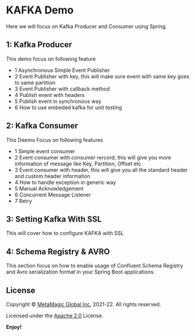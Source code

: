 # KAFKA Demo 
 
Here we will focus on Kafka Producer and Consumer using Spring.

## 1: Kafka Producer 
This demo focus on following feature
- 1 Asynchronous Simple Event Publisher
- 2 Event Publisher with key, this will  make sure event with same key goes to same partition
- 3 Event Publisher with callback method
- 4 Publish event with headers
- 5 Publish event in synchronous way
- 6 How to use embeded kafka for unit testing

## 2: Kafka Consumer
This Deemo Focus on following features
- 1 Simple event consumer
- 2 Event consumer with consumer rercord, this will give you more information of message like Key, Partition, Offset etc
- 3 Event consumer with header, this will give you all the standard header and custom header information
- 4 How to handle exception in generic way
- 5 Manual Acknowledgement 
- 6 Concurrent Message Listener
- 7 Retry

## 3: Setting Kafka With SSL
This will cover how to configure KAFKA with SSL

## 4: Schema Registry & AVRO
This section focus on how to enable usage of Confluent Schema Registry and Avro serialization format in your Spring Boot applications.


## License

Copyright © [MetaMagic Global Inc](http://www.metamagicglobal.com/), 2021-22.  All rights reserved.

Licensed under the [Apache 2.0](http://www.amexio.org/metamagic-showcase/license.html)  License.

**Enjoy!**

